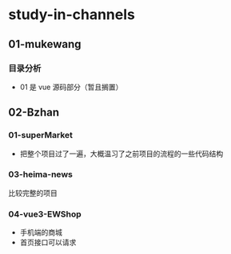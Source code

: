 # study-in-channels

## 01-mukewang

### 目录分析

- 01 是 vue 源码部分（暂且搁置）

## 02-Bzhan

### 01-superMarket

- 把整个项目过了一遍，大概温习了之前项目的流程的一些代码结构

### 03-heima-news

比较完整的项目

### 04-vue3-EWShop
- 手机端的商城
- 首页接口可以请求
